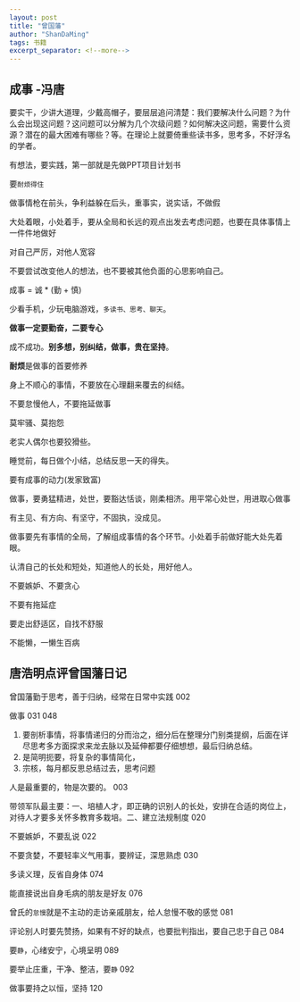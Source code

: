 ```yaml
---
layout: post
title: "曾国藩"
author: "ShanDaMing"
tags: 书籍
excerpt_separator: <!--more-->
---
```


## 成事 -冯唐

要实干，少讲大道理，少戴高帽子，<!--more-->要层层追问清楚：我们要解决什么问题？为什么会出现这问题？这问题可以分解为几个次级问题？如何解决这问题，需要什么资源？潜在的最大困难有哪些？等。在理论上就要倚重些读书多，思考多，不好浮名的学者。

有想法，要实践，第一部就是先做PPT项目计划书

要`耐烦得住`

做事情枪在前头，争利益躲在后头，重事实，说实话，不做假

大处着眼，小处着手，要从全局和长远的观点出发去考虑问题，也要在具体事情上一件件地做好

对自己严厉，对他人宽容

不要尝试改变他人的想法，也不要被其他负面的心思影响自己。

成事 = 诚 * (勤 + 慎)

少看手机，少玩电脑游戏，`多读书、思考、聊天`。

**做事一定要勤奋，二要专心**

成不成功。**别多想，别纠结，做事，贵在坚持**。

**耐烦**是做事的首要修养

身上不顺心的事情，不要放在心理翻来覆去的纠结。

不要怠慢他人，不要拖延做事

莫牢骚、莫抱怨

老实人偶尔也要狡猾些。

睡觉前，每日做个小结，总结反思一天的得失。

要有成事的动力(发家致富)

做事，要勇猛精进，处世，要豁达恬谈，刚柔相济。用平常心处世，用进取心做事

有主见、有方向、有坚守，不固执，没成见。

做事要先有事情的全局，了解组成事情的各个环节。小处着手前做好能大处先着眼。

认清自己的长处和短处，知道他人的长处，用好他人。

不要嫉妒、不要贪心

不要有拖延症

要走出舒适区，自找不舒服

不能懒，一懒生百病

## 唐浩明点评曾国藩日记

曾国藩勤于思考，善于归纳，经常在日常中实践	002

做事	031 048
1. 要剖析事情，将事情递归的分而治之，细分后在整理分门别类提纲，后面在详尽思考多方面探求来龙去脉以及延伸都要仔细想想，最后归纳总结。
2. 是简明扼要，将复杂的事情简化，
3. 宗核，每月都反思总结过去，思考问题

人是最重要的，物是次要的。	003

带领军队最主要：一、培植人才，即正确的识别人的长处，安排在合适的岗位上，对待人才要多关怀多教育多栽培。二、建立法规制度	020

不要嫉妒，不要乱说	022

不要贪婪，不要轻率义气用事，要辨证，深思熟虑	030

多读义理，反省自身体	074

能直接说出自身毛病的朋友是好友	076

曾氏的`怠慢`就是不主动的走访亲戚朋友，给人怠慢不敬的感觉	081

评论别人时要先赞扬，如果有不好的缺点，也要批判指出，要自己忠于自己	084

要`静`，心绪安宁，心境呈明	089

要举止庄重，干净、整洁，要`静`	092

做事要持之以恒，坚持	120
